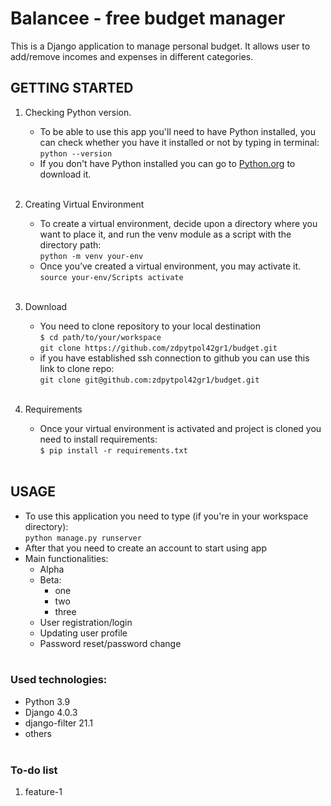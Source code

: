 # Balancee - free budget manager
This is a Django application to manage personal budget. It allows user to add/remove incomes and expenses in different
categories.

## GETTING STARTED
1. Checking Python version.
    - To be able to use this app you'll need to have Python installed, you can check whether you have it installed or
      not by typing in terminal:  
      `python --version`
    - If you don't have Python installed you can go to [Python.org](https://www.python.org/downloads/) to download it.
      <br/><br/>

2. Creating Virtual Environment
    - To create a virtual environment, decide upon a directory where you want to place it, and run the venv module as a
      script with the directory path:  
      `python -m venv your-env`
    - Once you’ve created a virtual environment, you may activate it.  
      `source your-env/Scripts activate`
      <br/><br/>

3. Download
    - You need to clone repository to your local destination  
      `$ cd path/to/your/workspace`  
      `git clone https://github.com/zdpytpol42gr1/budget.git`
    - if you have established ssh connection to github you can use this link to clone repo:  
      `git clone git@github.com:zdpytpol42gr1/budget.git`
      <br/><br/>

4. Requirements
    - Once your virtual environment is activated and project is cloned you need to install requirements:  
      `$ pip install -r requirements.txt`
      <br/><br/>

## USAGE

- To use this application you need to type (if you're in your workspace directory):  
  `python manage.py runserver`
- After that you need to create an account to start using app
- Main functionalities:
    - Alpha
    - Beta:
        - one
        - two
        - three
    - User registration/login
    - Updating user profile
    - Password reset/password change
      <br/><br/>

### Used technologies:
- Python 3.9
- Django 4.0.3
- django-filter 21.1
- others
<br/><br/>

### To-do list
1. feature-1
 <br/><br/>

